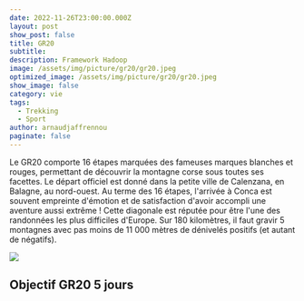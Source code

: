 ```yaml
---
date: 2022-11-26T23:00:00.000Z
layout: post
show_post: false
title: GR20
subtitle: 
description: Framework Hadoop
image: /assets/img/picture/gr20/gr20.jpeg
optimized_image: /assets/img/picture/gr20/gr20.jpeg
show_image: false
category: vie
tags:
  - Trekking 
  - Sport
author: arnaudjaffrennou
paginate: false
---
```

Le GR20 comporte 16 étapes marquées des fameuses marques blanches et rouges, permettant de découvrir la montagne corse sous toutes ses facettes.
Le départ officiel est donné dans la petite ville de Calenzana, en Balagne, au nord-ouest. Au terme des 16 étapes, l'arrivée à Conca est souvent empreinte d'émotion et de satisfaction d'avoir accompli une aventure aussi extrême !
Cette diagonale est réputée pour être l'une des randonnées les plus difficiles d'Europe. Sur 180 kilomètres, il faut gravir 5 montagnes avec pas moins de 11 000 mètres de dénivelés positifs (et autant de négatifs).

<img src="/assets/img/picture/gr20/gr20-carte.png">

## Objectif GR20 5 jours
